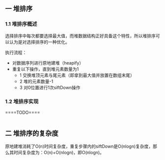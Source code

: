 ## 一 堆排序

### 1.1 堆排序概述

选择排序中每次都要选择最大值，而堆数据结构正好具备这个特性，所以堆排序可以认为是对选择排序的一种优化。  

执行流程：
- 对数据序列进行原地建堆（heapify）
- 重复以下操作，直到堆元素数量为1
  - 1 交换堆顶元素与尾元素（即拿到最大值并放置在数组末尾）
  - 2 堆的元素数量-1
  - 3 对0位置进行1次siftDown操作

### 1.2 堆排序实现
====TODO====
```go

```

## 二 堆排序的复杂度

原地建堆消耗了O(n)时间复杂度，重复步骤内的siftDown是O(nlogn)复杂度，那么其时间复杂度为：O(n)+O(nlogn)，即O(nlogn)。  